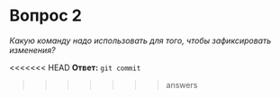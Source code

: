 # Вопрос 2

*Какую команду надо использовать для того, чтобы зафиксировать изменения?*

<<<<<<< HEAD
**Ответ:** `git commit`

>>>>>>> answers
